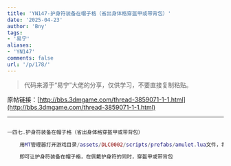 ```yaml
---
title: 'YN147-护身符装备在帽子格（省出身体格穿盔甲或带背包）'
date: '2025-04-23'
author: 'Bny'
tags:
- '易宁'
aliases:
- 'YN147'
comments: false
url: '/p/178/'
---
```


> 代码来源于“易宁”大佬的分享，仅供学习，不要直接复制粘贴。

原帖链接：[http://bbs.3dmgame.com/thread-3859071-1-1.html](http://bbs.3dmgame.com/thread-3859071-1-1.html)

---

```lua  

一四七.护身符装备在帽子格（省出身体格穿盔甲或带背包）

	用MT管理器打开游戏目录/assets/DLC0002/scripts/prefabs/amulet.lua文件，将inst.components.equippable.equipslot = EQUIPSLOTS.BODY替换为inst.components.equippable.equipslot = EQUIPSLOTS.HEAD

	即可让护身符装备在帽子格，在佩戴护身符的同时，穿盔甲或带背包

```  


